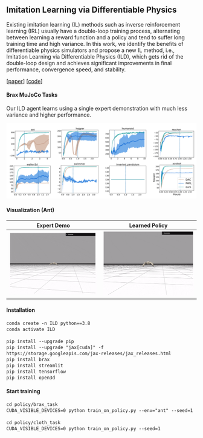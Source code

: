 ## Imitation Learning via Differentiable Physics 

Existing imitation learning (IL) methods such as inverse reinforcement learning (IRL) usually have a double-loop training process, alternating between learning a reward function and a policy and tend to suffer long training time and high variance. In this work, we identify the benefits of differentiable physics simulators and propose a new IL method, i.e., Imitation Learning via Differentiable Physics (ILD), which gets rid of the double-loop design and achieves significant improvements in final performance, convergence speed, and stability.

[[paper](https://arxiv.org/abs/2206.04873)] [[code](https://github.com/sail-sg/ILD)]

#### Brax MuJoCo Tasks

Our ILD agent learns using a single expert demonstration with much less variance and higher performance.

![results](images/results.png)





#### Visualization (Ant)



Expert Demo | Learned Policy 
:-: | :-:
![](images/ant_demo.gif) | ![](images/ant_agent.gif) 









#### Installation

~~~
conda create -n ILD python==3.8
conda activate ILD

pip install --upgrade pip
pip install --upgrade "jax[cuda]" -f https://storage.googleapis.com/jax-releases/jax_releases.html
pip install brax
pip install streamlit
pip install tensorflow
pip install open3d
~~~

#### Start training
~~~
cd policy/brax_task
CUDA_VISIBLE_DEVICES=0 python train_on_policy.py --env="ant" --seed=1

cd policy/cloth_task
CUDA_VISIBLE_DEVICES=0 python train_on_policy.py --seed=1
~~~
